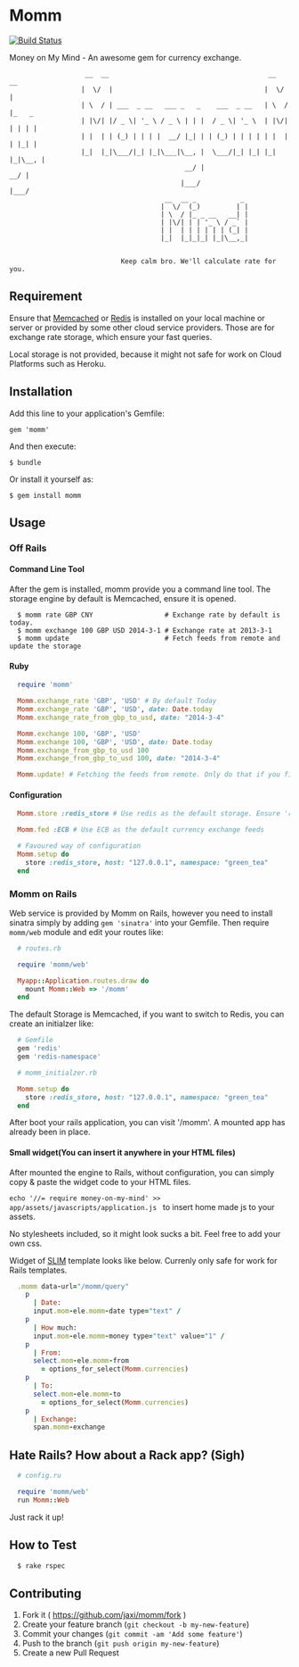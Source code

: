 # Momm

[![Build Status](https://travis-ci.org/jaxi/momm.svg?branch=master)](https://travis-ci.org/jaxi/momm)

Money on My Mind - An awesome gem for currency exchange.

```
                   __  __                                        __  __
                  |  \/  |                                      |  \/  |
                  | \  / | ___  _ __   ___ _   _    ___  _ __   | \  / |_   _
                  | |\/| |/ _ \| '_ \ / _ \ | | |  / _ \| '_ \  | |\/| | | | |
                  | |  | | (_) | | | |  __/ |_| | | (_) | | | | | |  | | |_| |
                  |_|  |_|\___/|_| |_|\___|\__, |  \___/|_| |_| |_|  |_|\__, |
                                            __/ |                        __/ |
                                           |___/                        |___/
                                       __  __ _           _
                                      |  \/  (_)         | |
                                      | \  / |_ _ __   __| |
                                      | |\/| | | '_ \ / _` |
                                      | |  | | | | | | (_| |
                                      |_|  |_|_|_| |_|\__,_|


                            Keep calm bro. We'll calculate rate for you.

```

## Requirement


Ensure that [Memcached](http://memcached.org/) or [Redis](http://redis.io/) is installed on your local machine or server or provided by some other cloud service providers. Those are for exchange rate storage, which ensure your fast queries.

Local storage is not provided, because it might not safe for work on Cloud Platforms such as Heroku.

## Installation


Add this line to your application's Gemfile:

    gem 'momm'

And then execute:

    $ bundle

Or install it yourself as:

    $ gem install momm

## Usage


### Off Rails


#### Command Line Tool


After the gem is installed, momm provide you a command line tool. The storage engine by default is Memcached, ensure it is opened.

```
  $ momm rate GBP CNY                  # Exchange rate by default is today.
  $ momm exchange 100 GBP USD 2014-3-1 # Exchange rate at 2013-3-1
  $ momm update                        # Fetch feeds from remote and update the storage
```

#### Ruby


``` ruby
  require 'momm'

  Momm.exchange_rate 'GBP', 'USD' # By default Today
  Momm.exchange_rate 'GBP', 'USD', date: Date.today
  Momm.exchange_rate_from_gbp_to_usd, date: "2014-3-4"

  Momm.exchange 100, 'GBP', 'USD'
  Momm.exchange 100, 'GBP', 'USD', date: Date.today
  Momm.exchange_from_gbp_to_usd 100
  Momm.exchange_from_gbp_to_usd 100, date: "2014-3-4"

  Momm.update! # Fetching the feeds from remote. Only do that if you find any abnormal.
```

#### Configuration


``` ruby
  Momm.store :redis_store # Use redis as the default storage. Ensure 'redis' & 'redis-namespace is installed'

  Momm.fed :ECB # Use ECB as the default currency exchange feeds

  # Favoured way of configuration
  Momm.setup do
    store :redis_store, host: "127.0.0.1", namespace: "green_tea"
  end

```

### Momm on Rails


Web service is provided by Momm on Rails, however you need to install sinatra simply by adding ```gem 'sinatra'``` into your Gemfile. Then require ```momm/web``` module and edit your routes like:

``` ruby
  # routes.rb

  require 'momm/web'

  Myapp::Application.routes.draw do
    mount Momm::Web => '/momm'
  end
```

The default Storage is Memcached, if you want to switch to Redis, you can create an initialzer like:

``` ruby
  # Gemfile
  gem 'redis'
  gem 'redis-namespace'

  # momm_initialzer.rb

  Momm.setup do
    store :redis_store, host: "127.0.0.1", namespace: "green_tea"
  end
```

After boot your rails application, you can visit '/momm'. A mounted app has already been in place.


#### Small widget(You can insert it anywhere in your HTML files)

After mounted the engine to Rails, without configuration, you can simply copy & paste the widget code to your HTML files.

```echo '//= require money-on-my-mind' >> app/assets/javascripts/application.js ``` to insert home made js to your assets.

No stylesheets included, so it might look sucks a bit. Feel free to add your own css.

Widget of [SLIM](http://slim-lang.com/) template looks like below. Currenly only safe for work for Rails templates.

``` ruby
  .momm data-url="/momm/query"
    p
      | Date:
      input.mom-ele.momm-date type="text" /
    p
      | How much:
      input.mom-ele.momm-money type="text" value="1" /
    p
      | From:
      select.mom-ele.momm-from
        = options_for_select(Momm.currencies)
    p
      | To:
      select.mom-ele.momm-to
        = options_for_select(Momm.currencies)
    p
      | Exchange:
      span.momm-exchange
```


## Hate Rails? How about a Rack app? (Sigh)

``` ruby
  # config.ru

  require 'momm/web'
  run Momm::Web
```

Just rack it up!

## How to Test

``` bash
  $ rake rspec
```

## Contributing

1. Fork it ( https://github.com/jaxi/momm/fork )
2. Create your feature branch (`git checkout -b my-new-feature`)
3. Commit your changes (`git commit -am 'Add some feature'`)
4. Push to the branch (`git push origin my-new-feature`)
5. Create a new Pull Request
